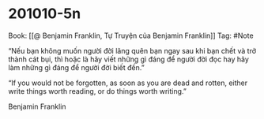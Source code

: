 # 201010-5n

Book: [[@ Benjamin Franklin, Tự Truyện của Benjamin Franklin]]
Tag: #Note

“Nếu bạn không muốn người đời lãng quên bạn ngay sau khi bạn chết và trở thành cát bụi, thì hoặc là hãy viết những gì đáng để người đời đọc hay hãy làm những gì đáng để người đời biết đến.”

“If you would not be forgotten, as soon as you are dead and rotten, either write things worth reading, or do things worth writing.”

Benjamin Franklin